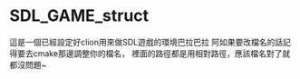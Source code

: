 # SDL_GAME_struct
這是一個已經設定好clion用來做SDL遊戲的環境巴拉巴拉
阿如果要改檔名的話記得要去cmake那邊調整你的檔名，
裡面的路徑都是用相對路徑，應該檔名對了就都沒問題~
